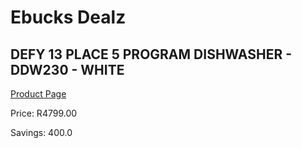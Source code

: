 
# Ebucks Dealz
## DEFY 13 PLACE 5 PROGRAM DISHWASHER - DDW230 - WHITE
[Product Page](https://www.ebucks.com/web/shop/productSelected.do?prodId=1183600673&catId=704983786)

Price: R4799.00

Savings: 400.0


	